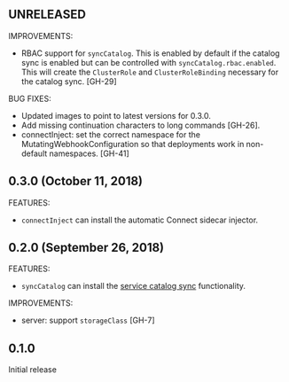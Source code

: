 ## UNRELEASED

IMPROVEMENTS:

  * RBAC support for `syncCatalog`. This is enabled by default if the catalog
    sync is enabled but can be controlled with `syncCatalog.rbac.enabled`.
    This will create the `ClusterRole` and `ClusterRoleBinding` necessary
    for the catalog sync. [GH-29]

BUG FIXES:

  * Updated images to point to latest versions for 0.3.0.
  * Add missing continuation characters to long commands [GH-26].
  * connectInject: set the correct namespace for the MutatingWebhookConfiguration
    so that deployments work in non-default namespaces. [GH-41]

## 0.3.0 (October 11, 2018)

FEATURES:

  * `connectInject` can install the automatic Connect sidecar injector.

## 0.2.0 (September 26, 2018)

FEATURES:

  * `syncCatalog` can install the [service catalog sync](https://www.hashicorp.com/blog/consul-and-kubernetes-service-catalog-sync)
    functionality.

IMPROVEMENTS:

  * server: support `storageClass` [GH-7]

## 0.1.0

Initial release
